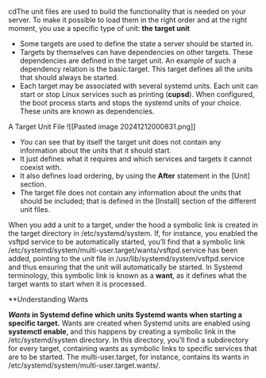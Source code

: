 cdThe unit files are used to build the functionality that is needed on your server. To make it possible to load them in the right order and at the right moment, you use a specific type of unit: **the target unit**

- Some targets are used to define the state a server should be started in.
- Targets by themselves can have dependencies on other targets. These dependencies are defined in the target unit. An example of such a dependency relation is the basic.target. This target defines all the units that should always be started.
- Each target may be associated with several systemd units. Each unit can start or stop Linux services such as printing (**cupsd**). When configured, the boot process starts and stops the systemd units of your choice. These units are known as dependencies.

A Target Unit File
![[Pasted image 20241212000831.png]]

- You can see that by itself the target unit does not contain any information about the units that it should start.
- It just defines what it requires and which services and targets it cannot coexist with.
- It also defines load ordering, by using the **After** statement in the \[Unit] section.
- The target file does not contain any information about the units that should be included; that is defined in the \[Install] section of the different unit files.

When you add a unit to a target, under the hood a symbolic link is created in the target directory in /etc/systemd/system. If, for instance, you enabled the vsftpd service to be automatically started, you’ll find that a symbolic link /etc/systemd/system/multi-user.target/wants/vsftpd.service has been added, pointing to the unit file in /usr/lib/systemd/system/vsftpd.service and thus ensuring that the unit will automatically be started. In Systemd terminology, this symbolic link is known as a **want**, as it defines what the target wants to start when it is processed.

**Understanding Wants

**_Wants_ in Systemd define which units Systemd wants when starting a specific target.** Wants are created when Systemd units are enabled using **systemctl enable**, and this happens by creating a symbolic link in the /etc/systemd/system directory. In this directory, you’ll find a subdirectory for every target, containing wants as symbolic links to specific services that are to be started. The multi-user.target, for instance, contains its wants in /etc/systemd/system/multi-user.target.wants/.